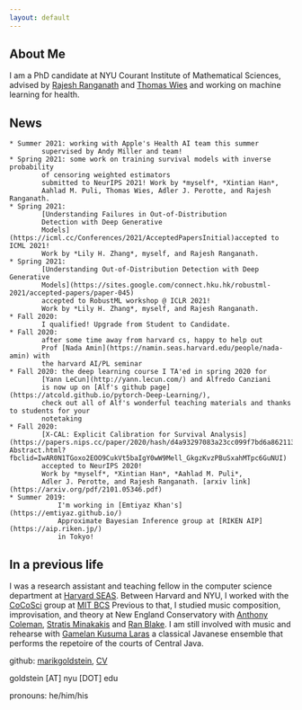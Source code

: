 ```yaml
---
layout: default
---
```


## About Me

I am a PhD candidate at NYU Courant Institute of Mathematical Sciences,
advised by [Rajesh Ranganath](https://cims.nyu.edu/~rajeshr/) and 
[Thomas Wies](https://cs.nyu.edu/wies/) and working on machine learning for health.


## News
    * Summer 2021: working with Apple's Health AI team this summer 
			supervised by Andy Miller and team!
    * Spring 2021: some work on training survival models with inverse probability 
			of censoring weighted estimators
    		submitted to NeurIPS 2021! Work by *myself*, *Xintian Han*, 
			Aahlad M. Puli, Thomas Wies, Adler J. Perotte, and Rajesh Ranganath.
	* Spring 2021: 
        	[Understanding Failures in Out-of-Distribution 
			Detection with Deep Generative 
			Models](https://icml.cc/Conferences/2021/AcceptedPapersInitial)accepted to ICML 2021!
   			Work by *Lily H. Zhang*, myself, and Rajesh Ranganath.
    * Spring 2021: 
        	[Understanding Out-of-Distribution Detection with Deep Generative 
			Models](https://sites.google.com/connect.hku.hk/robustml-2021/accepted-papers/paper-045) 
			accepted to RobustML workshop @ ICLR 2021!
    		Work by *Lily H. Zhang*, myself, and Rajesh Ranganath.
	* Fall 2020: 
			I qualified! Upgrade from Student to Candidate. 
    * Fall 2020: 
			after some time away from harvard cs, happy to help out 
			Prof [Nada Amin](https://namin.seas.harvard.edu/people/nada-amin) with
    		the harvard AI/PL seminar 
	* Fall 2020: the deep learning course I TA'ed in spring 2020 for 
			[Yann LeCun](http://yann.lecun.com/) and Alfredo Canziani 
			is now up on [Alf's github page](https://atcold.github.io/pytorch-Deep-Learning/), 
			check out all of Alf's wonderful teaching materials and thanks to students for your 
			notetaking
    * Fall 2020: 
			[X-CAL: Explicit Calibration for Survival Analysis](https://papers.nips.cc/paper/2020/hash/d4a93297083a23cc099f7bd6a8621131-Abstract.html?fbclid=IwAR0N1TGoxo2EOO9CukVt5baIgY0wW9Mell_GkgzKvzPBuSxahMTpc6GuNUI) 
			accepted to NeurIPS 2020!
          	Work by *myself*, *Xintian Han*, *Aahlad M. Puli*, 
			Adler J. Perotte, and Rajesh Ranganath. [arxiv link](https://arxiv.org/pdf/2101.05346.pdf)
	* Summer 2019: 
				I'm working in [Emtiyaz Khan's](https://emtiyaz.github.io/) 
				Approximate Bayesian Inference group at [RIKEN AIP](https://aip.riken.jp/) 
				in Tokyo!

## In a previous life

I was a research assistant and teaching fellow in the computer science department 
at [Harvard SEAS](https://www.seas.harvard.edu/).
Between Harvard and NYU, I worked with the 
[CoCoSci](http://cocosci.mit.edu/) group at 
[MIT BCS](https://bcs.mit.edu/)
Previous to that, I studied music composition, improvisation, and theory 
at New England Conservatory with 
[Anthony Coleman](https://en.wikipedia.org/wiki/Anthony_Coleman),
[Stratis Minakakis](https://www.stratisminakakis.info) 
and [Ran Blake](https://ranblake.com/).
I am still involved with music and rehearse with
[Gamelan Kusuma Laras](https://kusumalaras.org/) a classical Javanese ensemble 
that performs the repetoire of the courts of Central Java.

github: [marikgoldstein](https://github.com/marikgoldstein), 
[CV](https://cs.nyu.edu/~mg3479/cv.pdf)

goldstein [AT] nyu [DOT] edu  

pronouns: he/him/his


<!--
<p>
Mark Goldstein<br>
<a href="https://en.wikipedia.org/wiki/Courant_Institute_of_Mathematical_Sciences">Courant Institute of Mathematical Sciences</a><br>
pronouns: he/him/his <br>
</p>
-->

  <!---
    I'm curious about how we can understand phenomena in and around us
    (e.g. in healthcare, environment, art)
    with a mix of mechanistic and probabilistic explanations.
    For this reason I work on methodology in inference.
    If we then use such models to make decisions, we should explore
    what it means to do so safely.
    <br> 
-->


<!-- this cool <a href="https://pl-ai-seminar.seas.harvard.edu/">seminar on the intersection of AI and PL research</a> -->

<!--
Previously, I was a research assistant and teaching fellow in the Computer Science department at <a href="https://www.seas.harvard.edu/">Harvard SEAS</a>, 
where I worked primarily with <a href="https://www.seltzer.com/margo/">Margo Seltzer</a> and taught primarily for
<a href="https://finale.seas.harvard.edu/">Finale Doshi-Velez</a> and <a href="http://nlp.seas.harvard.edu/rush.html">Sasha Rush</a>. Between Harvard and NYU, I worked
with the <a href="http://cocosci.mit.edu/">CoCoSci</a> group at <a href="https://bcs.mit.edu/">MIT BCS</a> on model-based RL under
<a href="https://cbmm.mit.edu/about/people/tsividis">Pedro Tsividis</a> and <a href="http://cocosci.mit.edu/josh">Josh Tenenbaum</a>.
-->

